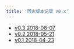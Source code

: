 ```yaml
---
title: '历史版本记录 v0.x'
---
```


- [v0.3 2018-08-07](/docs/版本发布记录/历史版本记录%20v0.x/v0.3%202018-08-07)
- [v0.2 2018-05-21](/docs/版本发布记录/历史版本记录%20v0.x/v0.2%202018-05-21)
- [v0.1 2018-04-23](/docs/版本发布记录/历史版本记录%20v0.x/v0.1%202018-04-23)